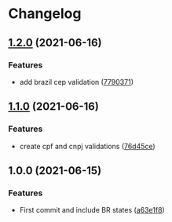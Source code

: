# Changelog

## [1.2.0](https://www.github.com/deepakvashist/go-localflavor/compare/v1.1.0...v1.2.0) (2021-06-16)


### Features

* add brazil cep validation ([7790371](https://www.github.com/deepakvashist/go-localflavor/commit/77903716772e78737f7ffceb2a5b256376c74741))

## [1.1.0](https://www.github.com/deepakvashist/go-localflavor/compare/v1.0.0...v1.1.0) (2021-06-16)


### Features

* create cpf and cnpj validations ([76d45ce](https://www.github.com/deepakvashist/go-localflavor/commit/76d45ce92afe0d18e3a383eef75f37ec7d5cf630))

## 1.0.0 (2021-06-15)


### Features

* First commit and include BR states ([a63e1f8](https://www.github.com/deepakvashist/go-localflavor/commit/a63e1f8bfade575c864a2b430f055172c484b325))
